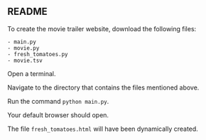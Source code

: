 ## README

To create the movie trailer website, download the following files:  

	- main.py
	- movie.py
	- fresh_tomatoes.py
	- movie.tsv

Open a terminal.  
  
Navigate to the directory that contains the files mentioned above.  
  
Run the command `python main.py`.  
  
Your default browser should open.  
  
The file `fresh_tomatoes.html` will have been dynamically created.